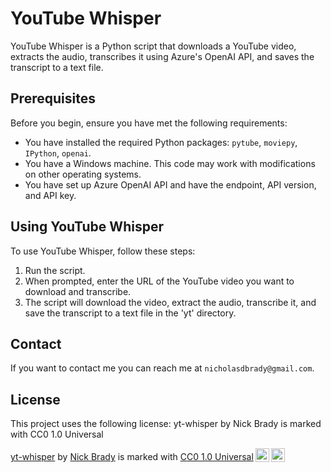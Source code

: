 # YouTube Whisper

YouTube Whisper is a Python script that downloads a YouTube video, extracts the audio, transcribes it using Azure's OpenAI API, and saves the transcript to a text file.

## Prerequisites

Before you begin, ensure you have met the following requirements:

* You have installed the required Python packages: `pytube`, `moviepy`, `IPython`, `openai`.
* You have a Windows machine. This code may work with modifications on other operating systems.
* You have set up Azure OpenAI API and have the endpoint, API version, and API key.

## Using YouTube Whisper

To use YouTube Whisper, follow these steps:

1. Run the script.
2. When prompted, enter the URL of the YouTube video you want to download and transcribe.
3. The script will download the video, extract the audio, transcribe it, and save the transcript to a text file in the 'yt' directory.

## Contact

If you want to contact me you can reach me at `nicholasdbrady@gmail.com`.

## License

This project uses the following license: yt-whisper by Nick Brady is marked with CC0 1.0 Universal 

<p xmlns:cc="http://creativecommons.org/ns#" xmlns:dct="http://purl.org/dc/terms/"><a property="dct:title" rel="cc:attributionURL" href="https://github.com/nicholasdbrady/yt-whisper/">yt-whisper</a> by <a rel="cc:attributionURL dct:creator" property="cc:attributionName" href="https://github.com/nicholasdbrady/">Nick Brady</a> is marked with <a href="https://creativecommons.org/publicdomain/zero/1.0/?ref=chooser-v1" target="_blank" rel="license noopener noreferrer" style="display:inline-block;">CC0 1.0 Universal<img style="height:22px!important;margin-left:3px;vertical-align:text-bottom;" src="https://mirrors.creativecommons.org/presskit/icons/cc.svg?ref=chooser-v1" alt=""><img style="height:22px!important;margin-left:3px;vertical-align:text-bottom;" src="https://mirrors.creativecommons.org/presskit/icons/zero.svg?ref=chooser-v1" alt=""></a></p>
